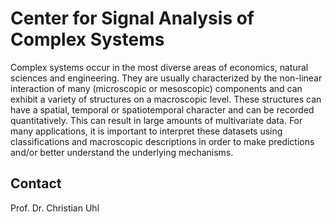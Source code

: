 # Center for Signal Analysis of Complex Systems

Complex systems occur in the most diverse areas of economics, natural sciences and engineering. They are usually characterized by the non-linear interaction of many (microscopic or mesoscopic) components and can exhibit a variety of structures on a macroscopic level. These structures can have a spatial, temporal or spatiotemporal character and can be recorded quantitatively. This can result in large amounts of multivariate data. For many applications, it is important to interpret these datasets using classifications and macroscopic descriptions in order to make predictions and/or better understand the underlying mechanisms.


## Contact
Prof. Dr. Christian Uhl
